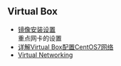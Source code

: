 ## Virtual Box  
* [镜像安装设置](https://blog.csdn.net/yuchao2015/article/details/52132270)  
重点网卡的设置  
* [详解Virtual Box配置CentOS7网络](https://www.jb51.net/article/102291.htm)  
* [Virtual Networking](https://www.virtualbox.org/manual/UserManual.html#networkingdetails)  

